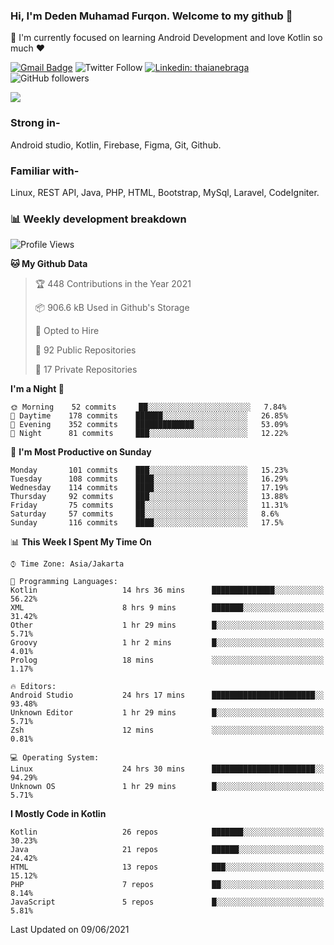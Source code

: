 ### Hi, I'm Deden Muhamad Furqon. Welcome to my github 👋

<!--
**furqoncreative/furqoncreative** is a ✨ _special_ ✨ repository because its `README.md` (this file) appears on your GitHub profile.

Here are some ideas to get you started:

- 🔭 I’m currently working on ...
- 👯 I’m looking to collaborate on ...
- 🤔 I’m looking for help with ...
- 💬 Ask me about ...
- 📫 How to reach me: ...
- 😄 Pronouns: ...
- ⚡ Fun fact: ...
-->

  🌱 I'm currently focused on learning Android Development and love Kotlin so much ❤ 

[![Gmail Badge](https://img.shields.io/badge/-furqoncreative24@gmail.com-c14438?style=flat-square&logo=Gmail&logoColor=white&link=mailto:furqoncreative24@gmail.com)](mailto:furqoncreative24@gmail.com)
![Twitter Follow](https://img.shields.io/twitter/follow/furqoncreative?label=Follow)
[![Linkedin: thaianebraga](https://img.shields.io/badge/-Deden_Muhamad_Furqon-blue?style=flat-square&logo=Linkedin&logoColor=white&link=https://www.linkedin.com/in/anmol-p-singh/)](https://www.linkedin.com/in/furqoncreative/)
![GitHub followers](https://img.shields.io/github/followers/furqoncreative?label=Follow&style=social)

<!--![Waka Readme](https://github.com/furqoncreative/furqoncreative/workflows/Waka%20Readme/badge.svg)-->

   <img src="https://github-readme-stats.sera5-dev.vercel.app/api?username=furqoncreative&hide=stars&show_icons=true&count_private=true&include_all_commits=true&title_color=#008080&icon_color=#008080&hide_border=true" width="">

### Strong in-

Android studio, Kotlin, Firebase, Figma, Git, Github.

### Familiar with-
Linux, REST API, Java, PHP, HTML, Bootstrap, MySql, Laravel, CodeIgniter.

### 📊 Weekly development breakdown

<!--START_SECTION:waka-->
![Profile Views](http://img.shields.io/badge/Profile%20Views-14-blue)

**🐱 My Github Data** 

> 🏆 448 Contributions in the Year 2021
 > 
> 📦 906.6 kB Used in Github's Storage 
 > 
> 💼 Opted to Hire
 > 
> 📜 92 Public Repositories 
 > 
> 🔑 17 Private Repositories  
 > 
**I'm a Night 🦉** 

```text
🌞 Morning    52 commits     ██░░░░░░░░░░░░░░░░░░░░░░░   7.84% 
🌆 Daytime    178 commits    ██████░░░░░░░░░░░░░░░░░░░   26.85% 
🌃 Evening    352 commits    █████████████░░░░░░░░░░░░   53.09% 
🌙 Night      81 commits     ███░░░░░░░░░░░░░░░░░░░░░░   12.22%

```
📅 **I'm Most Productive on Sunday** 

```text
Monday       101 commits    ███░░░░░░░░░░░░░░░░░░░░░░   15.23% 
Tuesday      108 commits    ████░░░░░░░░░░░░░░░░░░░░░   16.29% 
Wednesday    114 commits    ████░░░░░░░░░░░░░░░░░░░░░   17.19% 
Thursday     92 commits     ███░░░░░░░░░░░░░░░░░░░░░░   13.88% 
Friday       75 commits     ██░░░░░░░░░░░░░░░░░░░░░░░   11.31% 
Saturday     57 commits     ██░░░░░░░░░░░░░░░░░░░░░░░   8.6% 
Sunday       116 commits    ████░░░░░░░░░░░░░░░░░░░░░   17.5%

```


📊 **This Week I Spent My Time On** 

```text
⌚︎ Time Zone: Asia/Jakarta

💬 Programming Languages: 
Kotlin                   14 hrs 36 mins      ██████████████░░░░░░░░░░░   56.22% 
XML                      8 hrs 9 mins        ███████░░░░░░░░░░░░░░░░░░   31.42% 
Other                    1 hr 29 mins        █░░░░░░░░░░░░░░░░░░░░░░░░   5.71% 
Groovy                   1 hr 2 mins         █░░░░░░░░░░░░░░░░░░░░░░░░   4.01% 
Prolog                   18 mins             ░░░░░░░░░░░░░░░░░░░░░░░░░   1.17%

🔥 Editors: 
Android Studio           24 hrs 17 mins      ███████████████████████░░   93.48% 
Unknown Editor           1 hr 29 mins        █░░░░░░░░░░░░░░░░░░░░░░░░   5.71% 
Zsh                      12 mins             ░░░░░░░░░░░░░░░░░░░░░░░░░   0.81%

💻 Operating System: 
Linux                    24 hrs 30 mins      ███████████████████████░░   94.29% 
Unknown OS               1 hr 29 mins        █░░░░░░░░░░░░░░░░░░░░░░░░   5.71%

```

**I Mostly Code in Kotlin** 

```text
Kotlin                   26 repos            ███████░░░░░░░░░░░░░░░░░░   30.23% 
Java                     21 repos            ██████░░░░░░░░░░░░░░░░░░░   24.42% 
HTML                     13 repos            ███░░░░░░░░░░░░░░░░░░░░░░   15.12% 
PHP                      7 repos             ██░░░░░░░░░░░░░░░░░░░░░░░   8.14% 
JavaScript               5 repos             █░░░░░░░░░░░░░░░░░░░░░░░░   5.81%

```



 Last Updated on 09/06/2021
<!--END_SECTION:waka-->
